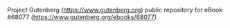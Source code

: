 Project Gutenberg (https://www.gutenberg.org) public repository for
eBook #68077 (https://www.gutenberg.org/ebooks/68077)

